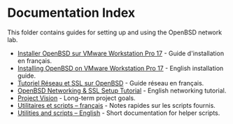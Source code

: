 # Documentation Index

This folder contains guides for setting up and using the OpenBSD network lab.

- [Installer OpenBSD sur VMware Workstation Pro 17](fr/README_FR.md) - Guide d'installation en français.
- [Installing OpenBSD on VMware Workstation Pro 17](en/README_EN.md) - English installation guide.
- [Tutoriel Réseau et SSL sur OpenBSD](fr/NETWORK_CHECK_FR.md) - Guide réseau en français.
- [OpenBSD Networking & SSL Setup Tutorial](en/NETWORK_CHECK_EN.md) - English networking tutorial.
- [Project Vision](VISION.md) - Long-term project goals.
- [Utilitaires et scripts – français](fr/README.md) - Notes rapides sur les scripts fournis.
- [Utilities and scripts – English](en/README.md) - Short documentation for helper scripts.

